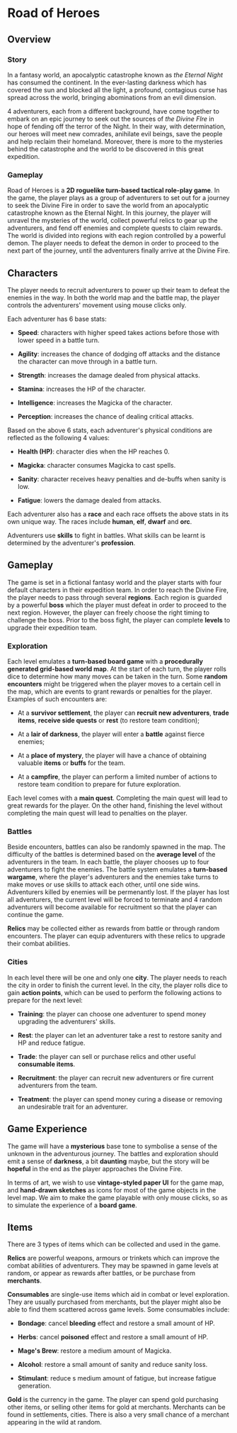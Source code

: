 # Road of Heroes

## Overview

### Story

In a fantasy world, an apocalyptic catastrophe known as *the Eternal Night* has consumed the continent. In the ever-lasting darkness which has covered the sun and blocked all the light, a profound, contagious curse has spread across the world, bringing abominations from an evil dimension.

4 adventurers, each from a different background, have come together to embark on an epic journey to seek out the sources of *the Divine FIre* in hope of fending off the terror of the Night. In their way, with determination, our heroes will meet new comrades, anihilate evil beings, save the people and help reclaim their homeland. Moreover, there is more to the mysteries behind the catastrophe and the world to be discovered in this great expedition.

### Gameplay

Road of Heroes is a **2D roguelike turn-based tactical role-play game**. In the game, the player plays as a group of adventurers to set out for a journey to seek the Divine Fire in order to save the world from an apocalyptic catastrophe known as the Eternal Night. In this journey, the player will unravel the mysteries of the world, collect powerful relics to gear up the adventurers, and fend off enemies and complete quests to claim rewards. The world is divided into regions with each region controlled by a powerful demon. The player needs to defeat the demon in order to proceed to the next part of the journey, until the adventurers finally arrive at the Divine Fire.

## Characters

The player needs to recruit adventurers to power up their team to defeat the enemies in the way. In both the world map and the battle map, the player controls the adventurers' movement using mouse clicks only. 

Each adventurer has 6 base stats:

- **Speed**: characters with higher speed takes actions before those with lower speed in a battle turn.

- **Agility**: increases the chance of dodging off attacks and the distance the character can move through in a battle turn.

- **Strength**: increases the damage dealed from physical attacks.

- **Stamina**: increases the HP of the character.

- **Intelligence**: increases the Magicka of the character.

- **Perception**: increases the chance of dealing critical attacks.

Based on the above 6 stats, each adventurer's physical conditions are reflected as the following 4 values:

- **Health (HP)**: character dies when the HP reaches 0.

- **Magicka**: character consumes Magicka to cast spells.

- **Sanity**: character receives heavy penalties and de-buffs when sanity is low.

- **Fatigue**: lowers the damage dealed from attacks.

Each adventurer also has a **race** and each race offsets the above stats in its own unique way. The races include **human**, **elf**, **dwarf** and **orc**.

Adventurers use **skills** to fight in battles. What skills can be learnt is determined by the adventurer's **profession**.

## Gameplay

The game is set in a fictional fantasy world and the player starts with four default characters in their expedition team. In order to reach the Divine Fire, the player needs to pass through several **regions**. Each region is guarded by a powerful **boss** which the player must defeat in order to proceed to the next region. However, the player can freely choose the right timing to challenge the boss. Prior to the boss fight, the player can complete **levels** to upgrade their expedition team.

### Exploration

Each level emulates a **turn-based board game** with a **procedurally generated grid-based world map**. At the start of each turn, the player rolls dice to determine how many moves can be taken in the turn. Some **random encounters** might be triggered when the player moves to a certain cell in the map, which are events to grant rewards or penalties for the player. Examples of such encounters are:

- At a **survivor settlement**, the player can **recruit new adventurers**, **trade items**, **receive side quests** or **rest** (to restore team condition);

- At a **lair of darkness**, the player will enter a **battle** against fierce enemies;

- At a **place of mystery**, the player will have a chance of obtaining valuable **items** or **buffs** for the team.

- At a **campfire**, the player can perform a limited number of actions to restore team condition to prepare for future exploration.

Each level comes with a **main quest**. Completing the main quest will lead to great rewards for the player. On the other hand, finishing the level without completing the main quest will lead to penalties on the player.

### Battles

Beside encounters, battles can also be randomly spawned in the map. The difficulty of the battles is determined based on the **average level** of the adventurers in the team. In each battle, the player chooses up to four adventurers to fight the enemies. The battle system emulates a **turn-based wargame**, where the player's adventurers and the enemies take turns to make moves or use skills to attack each other, until one side wins. Adventurers killed by enemies will be permenantly lost. If the player has lost all adventurers, the current level will be forced to terminate and 4 random adventurers will become available for recruitment so that the player can continue the game.

**Relics** may be collected either as rewards from battle or through random encounters. The player can equip adventurers with these relics to upgrade their combat abilities.

### Cities

In each level there will be one and only one **city**. The player needs to reach the city in order to finish the current level. In the city, the player rolls dice to gain **action points**, which can be used to perform the following actions to prepare for the next level:

- **Training**: the player can choose one adventurer to spend money upgrading the adventurers' skills.

- **Rest**: the player can let an adventurer take a rest to restore sanity and HP and reduce fatigue.

- **Trade**: the player can sell or purchase relics and other useful **consumable items**.

- **Recruitment**: the player can recruit new adventurers or fire current adventurers from the team.

- **Treatment**: the player can spend money curing a disease or removing an undesirable trait for an adventurer.

## Game Experience

The game will have a **mysterious** base tone to symbolise a sense of the unknown in the adventurous journey. The battles and exploration should emit a sense of **darkness**, a bit **daunting** maybe, but the story will be **hopeful** in the end as the player approaches the Divine Fire.

In terms of art, we wish to use **vintage-styled paper UI** for the game map, and **hand-drawn sketches** as icons for most of the game objects in the level map. We aim to make the game playable with only mouse clicks, so as to simulate the experience of a **board game**.

## Items

There are 3 types of items which can be collected and used in the game.

**Relics** are powerful weapons, armours or trinkets which can improve the combat abilities of adventurers. They may be spawned in game levels at random, or appear as rewards after battles, or be purchase from **merchants**. 

**Consumables** are single-use items which aid in combat or level exploration. They are usually purchased from merchants, but the player might also be able to find them scattered across game levels. Some consumables include:

- **Bondage**: cancel **bleeding** effect and restore a small amount of HP.

- **Herbs**: cancel **poisoned** effect and restore a small amount of HP.

- **Mage's Brew**: restore a medium amount of Magicka.

- **Alcohol**: restore a small amount of sanity and reduce sanity loss.

- **Stimulant**: reduce s medium amount of fatigue, but increase fatigue generation.

**Gold** is the currency in the game. The player can spend gold purchasing other items, or selling other items for gold at merchants. Merchants can be found in settlements, cities. There is also a very small chance of a merchant appearing in the wild at random.
